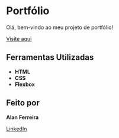 # Portfólio

Olá, bem-vindo ao meu projeto de portfólio!

[Visite aqui](https://portfolio-kappa-lovat-98.vercel.app/index.html)

## Ferramentas Utilizadas

- **HTML**
- **CSS**
- **Flexbox**

## Feito por

**Alan Ferreira**

[LinkedIn](https://www.linkedin.com/in/devalanferreira/)
